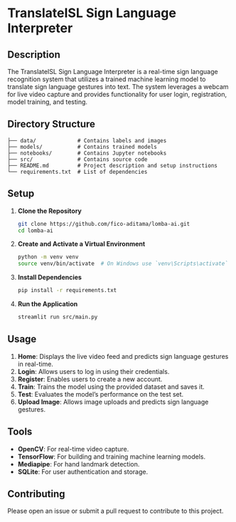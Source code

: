 # TranslateISL Sign Language Interpreter

## Description
The TranslateISL Sign Language Interpreter is a real-time sign language recognition system that utilizes a trained machine learning model to translate sign language gestures into text. The system leverages a webcam for live video capture and provides functionality for user login, registration, model training, and testing.

## Directory Structure
```
├── data/             # Contains labels and images
├── models/           # Contains trained models
├── notebooks/        # Contains Jupyter notebooks
├── src/              # Contains source code
├── README.md         # Project description and setup instructions
└── requirements.txt  # List of dependencies
```

## Setup
1. **Clone the Repository**
   ```bash
   git clone https://github.com/fico-aditama/lomba-ai.git
   cd lomba-ai
   ```

2. **Create and Activate a Virtual Environment**
   ```bash
   python -m venv venv
   source venv/bin/activate  # On Windows use `venv\Scripts\activate`
   ```

3. **Install Dependencies**
   ```bash
   pip install -r requirements.txt
   ```

4. **Run the Application**
   ```bash
   streamlit run src/main.py
   ```

## Usage
1. **Home**: Displays the live video feed and predicts sign language gestures in real-time.
2. **Login**: Allows users to log in using their credentials.
3. **Register**: Enables users to create a new account.
4. **Train**: Trains the model using the provided dataset and saves it.
5. **Test**: Evaluates the model’s performance on the test set.
6. **Upload Image**: Allows image uploads and predicts sign language gestures.

## Tools
- **OpenCV**: For real-time video capture.
- **TensorFlow**: For building and training machine learning models.
- **Mediapipe**: For hand landmark detection.
- **SQLite**: For user authentication and storage.

## Contributing
Please open an issue or submit a pull request to contribute to this project.
